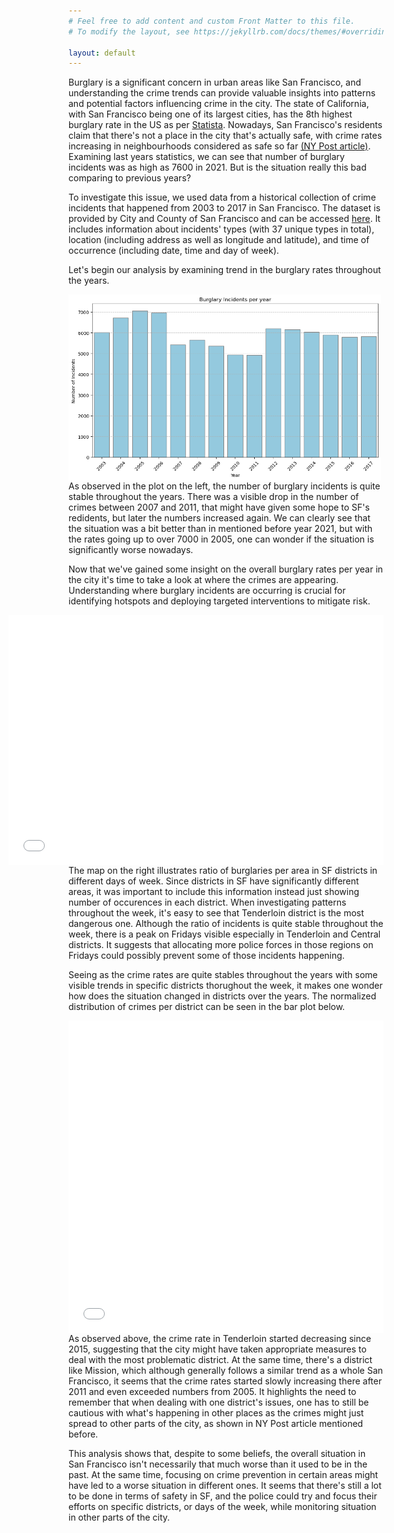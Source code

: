 ```yaml
---
# Feel free to add content and custom Front Matter to this file.
# To modify the layout, see https://jekyllrb.com/docs/themes/#overriding-theme-defaults

layout: default
---
```


Burglary is a significant concern in urban areas like San Francisco, and understanding the crime trends can provide valuable insights into patterns and potential factors influencing crime in the city. The state of California, with San Francisco being one of its largest cities, has the 8th highest burglary rate in the US as per [Statista](https://www.statista.com/statistics/232580/burglary-rate-in-the-us-by-state/). Nowadays, San Francisco's residents claim that there's not a place in the city that's actually safe, with crime rates increasing in neighbourhoods considered as safe so far [(NY Post article)](https://nypost.com/2024/02/28/us-news/now-nowhere-in-san-francisco-is-safe-from-crime/). Examining last years statistics, we can see that number of burglary incidents was as high as 7600 in 2021. But is the situation really this bad comparing to previous years?


To investigate this issue, we used data from a historical collection of crime incidents that happened from 2003 to 2017 in San Francisco. The dataset is provided by City and County of San Francisco and can be accessed [here](https://data.sfgov.org/Public-Safety/Police-Department-Incident-Reports-Historical-2003/tmnf-yvry/about_data). It includes information about incidents' types (with 37 unique types in total), location (including address as well as longitude and latitude), and time of occurrence (including date, time and day of week).

Let's begin our analysis by examining trend in the burglary rates throughout the years. 

<img align="left" width="500" src="assets/burglary_years.png" style="padding-right: 20px">
<!-- *Burglary Incidents per Year (2012-2017)* -->

As observed in the plot on the left, the number of burglary incidents is quite stable throughout the years. There was a visible drop in the number of crimes between 2007 and 2011, that might have given some hope to SF's redidents, but later the numbers increased again. We can clearly see that the situation was a bit better than in mentioned before year 2021, but with the rates going up to over 7000 in 2005, one can wonder if the situation is significantly worse nowadays. 

Now that we've gained some insight on the overall burglary rates per year in the city it's time to take a look at where the crimes are appearing. Understanding where burglary incidents are occurring is crucial for identifying hotspots and deploying targeted interventions to mitigate risk. 

<iframe src="assets/map.html" 
    align="right" 
    width="600" 
    height="400"
    scrolling="no" 
    seamless="seamless" 
    frameborder="0">
</iframe>

The map on the right illustrates ratio of burglaries per area in SF districts in different days of week. Since districts in SF have significantly different areas, it was important to include this information instead just showing number of occurences in each district. When investigating patterns throughout the week, it's easy to see that Tenderloin district is the most dangerous one. Although the ratio of incidents is quite stable throughout the week, there is a peak on Fridays visible especially in Tenderloin and Central districts. It suggests that allocating more police forces in those regions on Fridays could possibly prevent some of those incidents happening.


Seeing as the crime rates are quite stables throughout the years with some visible trends in specific districts thorughout the week, it makes one wonder how does the situation changed in districts over the years. The normalized distribution of crimes per district can be seen in the bar plot below.

<iframe src="assets/districts_years.html"
    sandbox="allow-same-origin allow-scripts"
    align="left"
    width="100%"
    height="500"
    scrolling="no"
    seamless="seamless"
    frameborder="0">
</iframe>

As observed above, the crime rate in Tenderloin started decreasing since 2015, suggesting that the city might have taken appropriate measures to deal with the most problematic district. At the same time, there's a district like Mission, which although generally follows a similar trend as a whole San Francisco, it seems that the crime rates started slowly increasing there after 2011 and even exceeded numbers from 2005. It highlights the need to remember that when dealing with one district's issues, one has to still be cautious with what's happening in other places as the crimes might just spread to other parts of the city, as shown in NY Post article mentioned before.

This analysis shows that, despite to some beliefs, the overall situation in San Francisco isn't necessarily that much worse than it used to be in the past. At the same time, focusing on crime prevention in certain areas might have led to a worse situation in different ones. It seems that there's still a lot to be done in terms of safety in SF, and the police could try and focus their efforts on specific districts, or days of the week, while monitoring situation in other parts of the city.